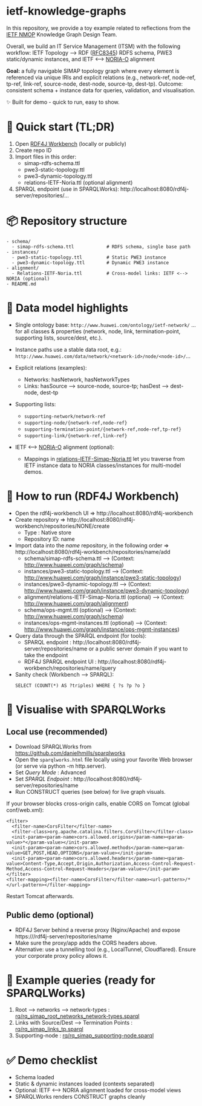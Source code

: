 # ietf-knowledge-graphs

In this repository, we provide a toy example related to reflections from the [IETF NMOP](https://datatracker.ietf.org/wg/nmop/about/) Knowledge Graph Design Team.

Overall, we build an IT Service Management (ITSM) with the following workflow: IETF Topology --> RDF ([RFC8345](https://datatracker.ietf.org/doc/rfc8345/))
RDFS schema, PWE3 static/dynamic instances, and IETF <--> [NORIA-O](https://w3id.org/noria/) alignment

**Goal:** a fully navigable SIMAP topology graph where every element is referenced via unique IRIs and explicit relations (e.g., network-ref, node-ref, tp-ref, link-ref, source-node, dest-node, source-tp, dest-tp).
Outcome: consistent schema + instance data for queries, validation, and visualisation.

✨ Built for demo - quick to run, easy to show.

# 🚦 Quick start (TL;DR)

1. Open [RDF4J Workbench](https://rdf4j.org/documentation/tools/server-workbench/) (locally or publicly)
2. Create repo ID
3. Import files in this order:
   - simap-rdfs-schema.ttl
   - pwe3-static-topology.ttl
   - pwe3-dynamic-topology.ttl
   - relations-IETF-Noria.ttl (optional alignment)
4. SPARQL endpoint (use in SPARQLWorks): http://localhost:8080/rdf4j-server/repositories/...

# 📦 Repository structure

```
- schema/
  - simap-rdfs-schema.ttl            # RDFS schema, single base path
- instances/
  - pwe3-static-topology.ttl         # Static PWE3 instance
  - pwe3-dynamic-topology.ttl        # Dynamic PWE3 instance
- alignment/
  - Relations-IETF-Noria.ttl         # Cross-model links: IETF <--> NORIA (optional)
- README.md
```

# 🧠 Data model highlights

- Single ontology base: `http://www.huawei.com/ontology/ietf-network/` ... for all classes & properties (network, node, link, termination-point, supporting lists, source/dest, etc.).

- Instance paths use a stable data root, e.g.: `http://www.huawei.com/data/network/<network-id>/node/<node-id>/`...

- Explicit relations (examples):
  - Networks: hasNetwork, hasNetworkTypes
  - Links: hasSource --> source-node, source-tp; hasDest --> dest-node, dest-tp

- Supporting lists:
  - `supporting-network/network-ref`
  - `supporting-node/{network-ref,node-ref}`
  - `supporting-termination-point/{network-ref,node-ref,tp-ref}`
  - `supporting-link/{network-ref,link-ref}`

- IETF <--> [NORIA-O](https://w3id.org/noria/) alignment (optional):
  - Mappings in [relations-IETF-Simap-Noria.ttl](relations-IETF-Simap-Noria.ttl) let you traverse from IETF instance data to NORIA classes/instances for multi-model demos.

# 🧪 How to run (RDF4J Workbench)

- Open the rdf4j-workbench UI => http://localhost:8080/rdf4j-workbench
- Create repository => http://localhost:8080/rdf4j-workbench/repositories/NONE/create
  - Type : Native store
  - Repository ID: name
- Import data into the *name* repository, in the following order => http://localhost:8080/rdf4j-workbench/repositories/name/add
  - schema/simap-rdfs-schema.ttl --> (Context: http://www.huawei.com/graph/schema)
  - instances/pwe3-static-topology.ttl --> (Context: http://www.huawei.com/graph/instance/pwe3-static-topology)
  - instances/pwe3-dynamic-topology.ttl --> (Context: http://www.huawei.com/graph/instance/pwe3-dynamic-topology)
  - alignment/relations-IETF-Simap-Noria.ttl (optional) --> (Context: http://www.huawei.com/graph/alignment)
  - schema/ops-mgmt.ttl (optional) --> (Context: http://www.huawei.com/graph/schema)
  - instances/ops-mgmt-instances.ttl (optional) --> (Context: http://www.huawei.com/graph/instance/ops-mgmt-instances)
- Query data through the SPARQL endpoint (for tools):
  - SPARQL endpoint : http://localhost:8080/rdf4j-server/repositories/name or a public server domain if you want to take the endpoint
  - RDF4J SPARQL endpoint UI : http://localhost:8080/rdf4j-workbench/repositories/name/query 
- Sanity check (Workbench --> SPARQL):
	```
	SELECT (COUNT(*) AS ?triples) WHERE { ?s ?p ?o }
	```
# 🔎 Visualise with SPARQLWorks

## Local use (recommended)

- Download SPARQLWorks from https://github.com/danielhmills/sparqlworks
- Open the `sparqlworks.html` file locally using your favorite Web browser (or serve via python -m http.server).
- Set *Query Mode* : Advanced
- Set *SPARQL Endpoint* : http://localhost:8080/rdf4j-server/repositories/name
- Run CONSTRUCT queries (see below) for live graph visuals.

If your browser blocks cross-origin calls, enable CORS on Tomcat (global conf/web.xml):

```
<filter>
  <filter-name>CorsFilter</filter-name>
  <filter-class>org.apache.catalina.filters.CorsFilter</filter-class>
  <init-param><param-name>cors.allowed.origins</param-name><param-value>*</param-value></init-param>
  <init-param><param-name>cors.allowed.methods</param-name><param-value>GET,POST,HEAD,OPTIONS</param-value></init-param>
  <init-param><param-name>cors.allowed.headers</param-name><param-value>Content-Type,Accept,Origin,Authorization,Access-Control-Request-Method,Access-Control-Request-Headers</param-value></init-param>
</filter>
<filter-mapping><filter-name>CorsFilter</filter-name><url-pattern>/*</url-pattern></filter-mapping>
```

Restart Tomcat afterwards.

## Public demo (optional)

- RDF4J Server behind a reverse proxy (Nginx/Apache) and expose https://<your-host>/rdf4j-server/repositories/name
- Make sure the proxy/app adds the CORS headers above.
- Alternative: use a tunnelling tool (e.g., LocalTunnel, Cloudflared). Ensure your corporate proxy policy allows it.

# 🧭 Example queries (ready for SPARQLWorks)

1. Root --> networks --> network-types : [rq/rq_simap_root_networks_network-types.sparql](rq/rq_simap_root_networks_network-types.sparql)
2. Links with Source/Dest --> Termination Points : [rq/rq_simap_links_tp.sparql](rq/rq_simap_links_tp.sparql)
3. Supporting-node : [rq/rq_simap_supporting-node.sparql](rq/rq_simap_supporting-node.sparql)

# ✅ Demo checklist

- Schema loaded
- Static & dynamic instances loaded (contexts separated)
- Optional: IETF <--> NORIA alignment loaded for cross-model views
- SPARQLWorks renders CONSTRUCT graphs cleanly
